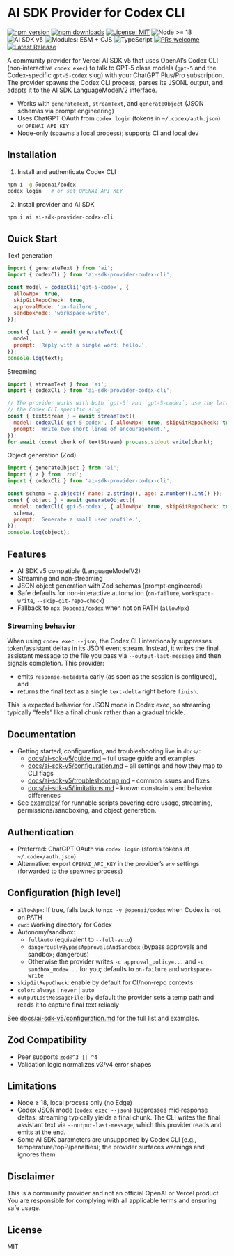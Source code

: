# AI SDK Provider for Codex CLI

[![npm version](https://img.shields.io/npm/v/ai-sdk-provider-codex-cli.svg)](https://www.npmjs.com/package/ai-sdk-provider-codex-cli)
[![npm downloads](https://img.shields.io/npm/dm/ai-sdk-provider-codex-cli.svg)](https://www.npmjs.com/package/ai-sdk-provider-codex-cli)
[![License: MIT](https://img.shields.io/badge/license-MIT-blue.svg)](LICENSE)
![Node >= 18](https://img.shields.io/badge/node-%3E%3D18-43853d?logo=node.js&logoColor=white)
![AI SDK v5](https://img.shields.io/badge/AI%20SDK-v5-000?logo=vercel&logoColor=white)
![Modules: ESM + CJS](https://img.shields.io/badge/modules-ESM%20%2B%20CJS-3178c6)
![TypeScript](https://img.shields.io/badge/TypeScript-blue)
[![PRs welcome](https://img.shields.io/badge/PRs-welcome-brightgreen.svg)](https://github.com/ben-vargas/ai-sdk-provider-codex-cli/issues)
[![Latest Release](https://img.shields.io/github/v/release/ben-vargas/ai-sdk-provider-codex-cli?display_name=tag)](https://github.com/ben-vargas/ai-sdk-provider-codex-cli/releases/latest)

A community provider for Vercel AI SDK v5 that uses OpenAI’s Codex CLI (non‑interactive `codex exec`) to talk to GPT‑5 class models (`gpt-5` and the Codex-specific `gpt-5-codex` slug) with your ChatGPT Plus/Pro subscription. The provider spawns the Codex CLI process, parses its JSONL output, and adapts it to the AI SDK LanguageModelV2 interface.

- Works with `generateText`, `streamText`, and `generateObject` (JSON schemas via prompt engineering)
- Uses ChatGPT OAuth from `codex login` (tokens in `~/.codex/auth.json`) or `OPENAI_API_KEY`
- Node-only (spawns a local process); supports CI and local dev

## Installation

1. Install and authenticate Codex CLI

```bash
npm i -g @openai/codex
codex login   # or set OPENAI_API_KEY
```

2. Install provider and AI SDK

```bash
npm i ai ai-sdk-provider-codex-cli
```

## Quick Start

Text generation

```js
import { generateText } from 'ai';
import { codexCli } from 'ai-sdk-provider-codex-cli';

const model = codexCli('gpt-5-codex', {
  allowNpx: true,
  skipGitRepoCheck: true,
  approvalMode: 'on-failure',
  sandboxMode: 'workspace-write',
});

const { text } = await generateText({
  model,
  prompt: 'Reply with a single word: hello.',
});
console.log(text);
```

Streaming

```js
import { streamText } from 'ai';
import { codexCli } from 'ai-sdk-provider-codex-cli';

// The provider works with both `gpt-5` and `gpt-5-codex`; use the latter for
// the Codex CLI specific slug.
const { textStream } = await streamText({
  model: codexCli('gpt-5-codex', { allowNpx: true, skipGitRepoCheck: true }),
  prompt: 'Write two short lines of encouragement.',
});
for await (const chunk of textStream) process.stdout.write(chunk);
```

Object generation (Zod)

```js
import { generateObject } from 'ai';
import { z } from 'zod';
import { codexCli } from 'ai-sdk-provider-codex-cli';

const schema = z.object({ name: z.string(), age: z.number().int() });
const { object } = await generateObject({
  model: codexCli('gpt-5-codex', { allowNpx: true, skipGitRepoCheck: true }),
  schema,
  prompt: 'Generate a small user profile.',
});
console.log(object);
```

## Features

- AI SDK v5 compatible (LanguageModelV2)
- Streaming and non‑streaming
- JSON object generation with Zod schemas (prompt‑engineered)
- Safe defaults for non‑interactive automation (`on-failure`, `workspace-write`, `--skip-git-repo-check`)
- Fallback to `npx @openai/codex` when not on PATH (`allowNpx`)

### Streaming behavior

When using `codex exec --json`, the Codex CLI intentionally suppresses token/assistant deltas in its JSON event stream. Instead, it writes the final assistant message to the file you pass via `--output-last-message` and then signals completion. This provider:

- emits `response-metadata` early (as soon as the session is configured), and
- returns the final text as a single `text-delta` right before `finish`.

This is expected behavior for JSON mode in Codex exec, so streaming typically “feels” like a final chunk rather than a gradual trickle.

## Documentation

- Getting started, configuration, and troubleshooting live in `docs/`:
  - [docs/ai-sdk-v5/guide.md](docs/ai-sdk-v5/guide.md) – full usage guide and examples
  - [docs/ai-sdk-v5/configuration.md](docs/ai-sdk-v5/configuration.md) – all settings and how they map to CLI flags
  - [docs/ai-sdk-v5/troubleshooting.md](docs/ai-sdk-v5/troubleshooting.md) – common issues and fixes
  - [docs/ai-sdk-v5/limitations.md](docs/ai-sdk-v5/limitations.md) – known constraints and behavior differences
- See [examples/](examples/) for runnable scripts covering core usage, streaming, permissions/sandboxing, and object generation.

## Authentication

- Preferred: ChatGPT OAuth via `codex login` (stores tokens at `~/.codex/auth.json`)
- Alternative: export `OPENAI_API_KEY` in the provider’s `env` settings (forwarded to the spawned process)

## Configuration (high level)

- `allowNpx`: If true, falls back to `npx -y @openai/codex` when Codex is not on PATH
- `cwd`: Working directory for Codex
- Autonomy/sandbox:
  - `fullAuto` (equivalent to `--full-auto`)
  - `dangerouslyBypassApprovalsAndSandbox` (bypass approvals and sandbox; dangerous)
  - Otherwise the provider writes `-c approval_policy=...` and `-c sandbox_mode=...` for you; defaults to `on-failure` and `workspace-write`
- `skipGitRepoCheck`: enable by default for CI/non‑repo contexts
- `color`: `always` | `never` | `auto`
- `outputLastMessageFile`: by default the provider sets a temp path and reads it to capture final text reliably

See [docs/ai-sdk-v5/configuration.md](docs/ai-sdk-v5/configuration.md) for the full list and examples.

## Zod Compatibility

- Peer supports `zod@^3 || ^4`
- Validation logic normalizes v3/v4 error shapes

## Limitations

- Node ≥ 18, local process only (no Edge)
- Codex JSON mode (`codex exec --json`) suppresses mid‑response deltas; streaming typically yields a final chunk. The CLI writes the final assistant text via `--output-last-message`, which this provider reads and emits at the end.
- Some AI SDK parameters are unsupported by Codex CLI (e.g., temperature/topP/penalties); the provider surfaces warnings and ignores them

## Disclaimer

This is a community provider and not an official OpenAI or Vercel product. You are responsible for complying with all applicable terms and ensuring safe usage.

## License

MIT
